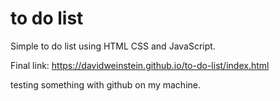 # to do list

Simple to do list using HTML CSS and JavaScript.

Final link:
<https://davidweinstein.github.io/to-do-list/index.html>

testing something with github on my machine.
